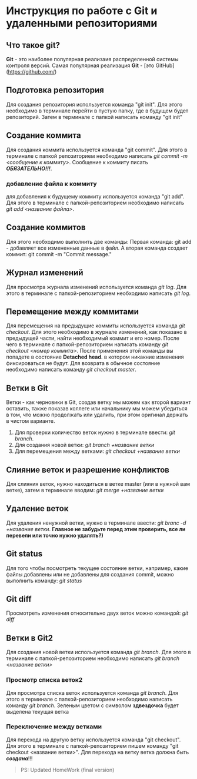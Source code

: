 # Инструкция по работе с Git и удаленными репозиториями

## Что такое git?
**Git** - это наиболее популярная реализаия распределенной системы контроля версий. Самая популярная реализация **Git** - [это GitHub] (https://github.com/)

## Подготовка репозитория
Для создания репозитория используется команда "git init". Для этого необходимо в терминале перейти в пустую папку, где в будущем будет репозиторий. Затем в терминале с папкой написать команду "git init"

## Создание коммита
Для создания коммита используется команда "git commit". Для этого в терминале с папкой репозиторием необходимо написать *git commit -m <сообщение к коммиту>*. Cообщение к коммиту писать ***ОБЯЗАТЕЛЬНО!!!***.

### добавление файла к коммиту
для добавления к будущему коммиту используется команда "git add". Для этого в терминале с папкой-репозиторием необходимо написать *git add <название файла>*.

## Создание коммитов
Для этого необходимо выполнить две команды: Первая команда: git add - добавляет все измененные данные в файл. А вторая команда создает коммит: git commit -m "Commit message."

## Журнал изменений
Для просмотра журнала изменений используется команда *git log*. Для этого в терминале с папкой-репозиторием необходимо написать *git log*.

## Перемещение между коммитами
Для перемещения на предыдущие коммиты используется команда *git checkout*. Для этого необходимо в журнале изменений, как показано в предыдущей части, найти необходимый коммит и его номер. После чего в терминале с папкой-репозиторием написать команду *git checkout <номер коммита>*. После применения этой команды вы попадете в состояние **Detached head**. в котором никакние изменения фиксироваться не будут. Для возврата в обычное состояние необходимо написать команду *git checkout master*.

## Ветки в Git
Ветки - как черновики в Git, создав ветку мы можем как второй вариант оставить, также показав коллеге или начальнику мы можем убедиться в том, что можно продолжать или удалить, при этом оригинал держать в чистом варианте. 
1) Для проверки количество веток нужно в терминале ввести: *git branch*. 
2) Для создания новой ветки: *git branch +название ветки*
3) Для перемещения между ветками: *git checkout +название ветки*

## Слияние веток и разрешение конфликтов
Для слияния веток, нужно находиться в ветке master (или в нужной вам ветке), затем в терминале вводим: *git merge +название ветки*

## Удаление веток
Для удаления ненужной ветки, нужно в терминале ввести: *git branc -d +название ветки*. **Главное не забудьте перед этим проверить, все ли перевели или точно нужно удалять?)**

## Git status
Для того чтобы посмотреть текущее состояние ветки, например, какие файлы добавлены или не добавлены для создания commit, можно выполнить команду: *git status*

## Git diff
Просмотреть изменения относительно двух веток можно командой: *git diff*

## Ветки в Git2
Для создания новой ветки используется команда *git branch*. Для этого в терминале с папкой-репозиторием необходимо написать *git branch <название ветки>*

### Просмотр списка веток2
Для просмотра списка веток используется команда *git branch*. Для этого в терминале с папкой-репозиторием необходимо написать команду *git branch*. Зеленым цветом с символом **здвездочка** будет выделена текущая ветка

### Переключение между ветками
Для перехода на другую ветку используется команда "git checkout". Для этого в терминале с папкой-репозиторием пишем команду "git checkout <название ветки>". Для перехода на ветку ветка должна быть ***создана***!!!

>PS: Updated HomeWork (final version)
